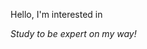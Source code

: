 Hello, I'm interested in 
   <Back-End>
   <Embedded system related to Smart Car>


*Study to be expert on my way!*
